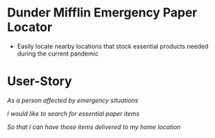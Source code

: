 # Dunder Mifflin Emergency Paper Locator
* Easily locate nearby locations that stock essential products needed during the current pandemic

# User-Story

_As a person affected by emergency situations_

_I would like to search for essential paper items_

_So that I can have those items delivered to my home location_
